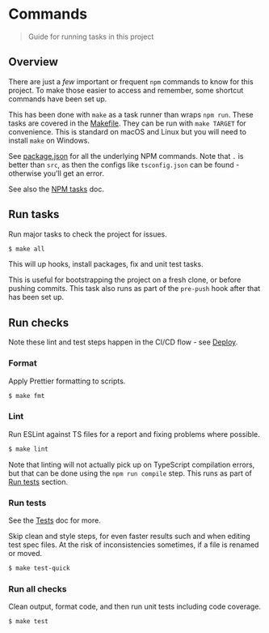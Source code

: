 # Commands
> Guide for running tasks in this project


## Overview

There are just a _few_ important or frequent `npm` commands to know for this project. To make those easier to access and remember, some shortcut commands have been set up.

This has been done with `make` as a task runner than wraps `npm run`. These tasks are covered in the [Makefile](/Makefile). They can be run with `make TARGET` for convenience. This is standard on macOS and Linux but you will need to install `make` on Windows.

See [package.json](/package.json) for all the underlying NPM commands. Note that `.` is better than `src`, as then the configs like `tsconfig.json` can be found - otherwise you'll get an error.


See also the [NPM tasks](advanced/npm-tasks.md) doc.


## Run tasks

Run major tasks to check the project for issues.

```sh
$ make all
```

This will up hooks, install packages, fix and unit test tasks.

This is useful for bootstrapping the project on a fresh clone, or before pushing commits. This task also runs as part of the `pre-push` hook after that has been set up.


## Run checks

Note these lint and test steps happen in the CI/CD flow - see [Deploy](deploy.md).

### Format

Apply Prettier formatting to scripts.

```sh
$ make fmt
```

### Lint

Run ESLint against TS files for a report and fixing problems where possible.

```sh
$ make lint
```

Note that linting will not actually pick up on TypeScript compilation errors, but that can be done using the `npm run compile` step. This runs as part of [Run tests](#run-tests) section.

### Run tests

See the [Tests](tests.md) doc for more.

Skip clean and style steps, for even faster results such and when editing test spec files. At the risk of inconsistencies sometimes, if a file is renamed or moved.

```sh
$ make test-quick
```

### Run all checks

Clean output, format code, and then run unit tests including code coverage.

```sh
$ make test
```
